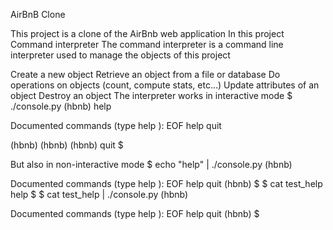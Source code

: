 AirBnB Clone

This project is a clone of the AirBnb web application
In this project
Command interpreter
The command interpreter is a command line interpreter used to manage the objects of this project

Create a new object
Retrieve an object from a file or database
Do operations on objects (count, compute stats, etc…)
Update attributes of an object
Destroy an object
The interpreter works in interactive mode $ ./console.py (hbnb) help

Documented commands (type help ): EOF help quit

(hbnb) (hbnb) (hbnb) quit $

But also in non-interactive mode $ echo "help" | ./console.py (hbnb)

Documented commands (type help ): EOF help quit (hbnb) $ $ cat test_help help $ $ cat test_help | ./console.py (hbnb)

Documented commands (type help ): EOF help quit (hbnb) $
